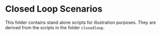 # Closed Loop Scenarios

This folder contains stand alone scripts for illustration purposes. They are derived from the scripts in the folder `closedloop`.
